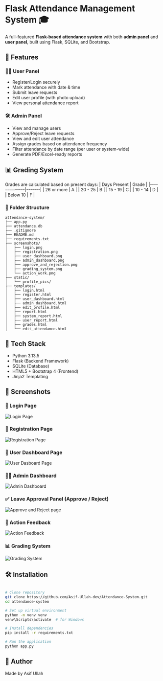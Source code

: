 # Flask Attendance Management System 🎓

A full-featured **Flask-based attendance system** with both **admin panel** and **user panel**, built using Flask, SQLite, and Bootstrap.

## 🚀 Features

### 👨‍🎓 User Panel
- Register/Login securely
- Mark attendance with date & time
- Submit leave requests
- Edit user profile (with photo upload)
- View personal attendance report

### 🛠️ Admin Panel
- View and manage users
- Approve/Reject leave requests
- View and edit user attendance
- Assign grades based on attendance frequency
- Filter attendance by date range (per user or system-wide)
- Generate PDF/Excel-ready reports

## 📊 Grading System
Grades are calculated based on present days:
| Days Present | Grade |
|--------------|-------|
| 26 or more   | A     |
| 20 - 25      | B     |
| 15 - 19      | C     |
| 10 - 14      | D     |
| Below 10     | F     |


### 📁 Folder Structure

```
attendance-system/
├── app.py
├── attendance.db
├── .gitignore
├── README.md
├── requirements.txt
├── screenshots/
│   ├── login.png
│   ├── registration.png
│   ├── user_dashboard.png
│   ├── admin_dashboard.png
│   ├── approve_and_rejection.png
│   ├── grading_system.png
│   └── action_work.png
├── static/
│   └── profile_pics/
├── templates/
│   ├── login.html
│   ├── register.html
│   ├── user_dashboard.html
│   ├── admin_dashboard.html
│   ├── edit_profile.html
│   ├── report.html
│   ├── system_report.html
│   ├── user_report.html
│   ├── grades.html
│   └── edit_attendance.html
```

## 🧪 Tech Stack
- Python 3.13.5
- Flask (Backend Framework)
- SQLite (Database)
- HTML5 + Bootstrap 4 (Frontend)
- Jinja2 Templating


## 📸 Screenshots

### 🔐 Login Page
![Login Page](screenshots/login.png)

### 📝 Registration Page
![Registration Page](screenshots/Registration.png)

### 👤 User Dashboard Page
![User Dasboard Page](screenshots/User_dashboard.png)

### 🧑‍💼 Admin Dashboard
![Admin Dashboard](screenshots/Admin_dashboard.png)

### ✅ Leave Approval Panel (Approve / Reject) 
![Approve and Reject page](screenshots/Approve_and_Reject.png)

### 🔔 Action Feedback
![Action Feedback](screenshots/Action_work.png)

### 📊 Grading System
![Grading System](screenshots/Grading_system.png)

## 🛠️ Installation

```bash

# Clone repository
git clone https://github.com/Asif-Ullah-dev/Attendance-System.git
cd attendance-system

# Set up virtual environment
python -m venv venv
venv\Scripts\activate  # for Windows

# Install dependencies
pip install -r requirements.txt

# Run the application
python app.py
```

## 🙋 Author
Made by Asif Ullah


